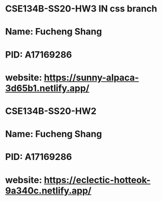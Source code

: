 # CSE134B-SS20-HW3 IN css branch
# Name: Fucheng Shang
# PID: A17169286
# website: https://sunny-alpaca-3d65b1.netlify.app/




# CSE134B-SS20-HW2
# Name: Fucheng Shang
# PID: A17169286
# website: https://eclectic-hotteok-9a340c.netlify.app/
